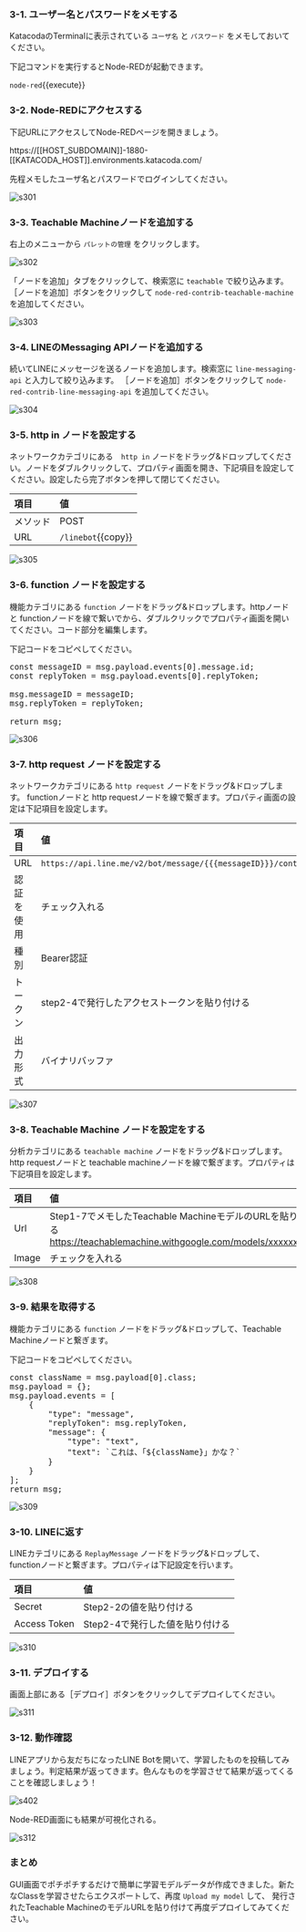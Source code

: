 ### 3-1. ユーザー名とパスワードをメモする
KatacodaのTerminalに表示されている `ユーザ名` と `パスワード` をメモしておいてください。

下記コマンドを実行するとNode-REDが起動できます。

`node-red`{{execute}}

### 3-2. Node-REDにアクセスする
下記URLにアクセスしてNode-REDページを開きましょう。

https://[[HOST_SUBDOMAIN]]-1880-[[KATACODA_HOST]].environments.katacoda.com/

先程メモしたユーザ名とパスワードでログインしてください。

![s301](https://raw.githubusercontent.com/gaomar/katacoda-scenarios/master/teachablemachine-linebot-node-red-playground/images/s301.png)


### 3-3. Teachable Machineノードを追加する
右上のメニューから `パレットの管理` をクリックします。

![s302](https://raw.githubusercontent.com/gaomar/katacoda-scenarios/master/teachablemachine-linebot-node-red-playground/images/s302.png)

「ノードを追加」タブをクリックして、検索窓に `teachable` で絞り込みます。 ［ノードを追加］ボタンをクリックして `node-red-contrib-teachable-machine` を追加してください。

![s303](https://raw.githubusercontent.com/gaomar/katacoda-scenarios/master/teachablemachine-linebot-node-red-playground/images/s303.png)


### 3-4. LINEのMessaging APIノードを追加する
続いてLINEにメッセージを送るノードを追加します。検索窓に `line-messaging-api` と入力して絞り込みます。 ［ノードを追加］ボタンをクリックして `node-red-contrib-line-messaging-api` を追加してください。

![s304](https://raw.githubusercontent.com/gaomar/katacoda-scenarios/master/teachablemachine-linebot-node-red-playground/images/s304.png)

### 3-5. http in ノードを設定する
ネットワークカテゴリにある　`http in` ノードをドラッグ&ドロップしてください。ノードをダブルクリックして、プロパティ画面を開き、下記項目を設定してください。設定したら完了ボタンを押して閉じてください。

|項目|値|
|:--|:--|
|メソッド| POST|
|URL| `/linebot`{{copy}} |

![s305](https://raw.githubusercontent.com/gaomar/katacoda-scenarios/master/teachablemachine-linebot-node-red-playground/images/s305.png)

### 3-6. function ノードを設定する
機能カテゴリにある `function` ノードをドラッグ&ドロップします。httpノードと functionノードを線で繋いでから、ダブルクリックでプロパティ画面を開いてください。コード部分を編集します。

下記コードをコピペしてください。

<pre class="file" data-target="clipboard">
const messageID = msg.payload.events[0].message.id;
const replyToken = msg.payload.events[0].replyToken;

msg.messageID = messageID;
msg.replyToken = replyToken;

return msg;
</pre>

![s306](https://raw.githubusercontent.com/gaomar/katacoda-scenarios/master/teachablemachine-linebot-node-red-playground/images/s306.png)

### 3-7. http request ノードを設定する
ネットワークカテゴリにある `http request` ノードをドラッグ&ドロップします。 functionノードと http requestノードを線で繋ぎます。プロパティ画面の設定は下記項目を設定します。

|項目|値|
|:--|:--|
|URL| `https://api.line.me/v2/bot/message/{{{messageID}}}/content`{{copy}} |
|認証を使用| チェック入れる|
|種別|Bearer認証|
|トークン| step2-4で発行したアクセストークンを貼り付ける|
|出力形式|バイナリバッファ|

![s307](https://raw.githubusercontent.com/gaomar/katacoda-scenarios/master/teachablemachine-linebot-node-red-playground/images/s307.png)

### 3-8. Teachable Machine ノードを設定をする
分析カテゴリにある `teachable machine` ノードをドラッグ&ドロップします。 http requestノードと teachable machineノードを線で繋ぎます。プロパティは下記項目を設定します。

|項目|値|
|:--|:--|
|Url| Step1-7でメモしたTeachable MachineモデルのURLを貼り付ける <br/> https://teachablemachine.withgoogle.com/models/xxxxxxxxxx/ |
|Image| チェックを入れる |

![s308](https://raw.githubusercontent.com/gaomar/katacoda-scenarios/master/teachablemachine-linebot-node-red-playground/images/s308.png)


### 3-9. 結果を取得する
機能カテゴリにある `function` ノードをドラッグ&ドロップして、Teachable Machineノードと繋ぎます。

下記コードをコピペしてください。

<pre class="file" data-target="clipboard">
const className = msg.payload[0].class;
msg.payload = {};
msg.payload.events = [
    {
        "type": "message",
        "replyToken": msg.replyToken,
        "message": {
            "type": "text",
            "text": `これは、「${className}」かな？`
        }
    }
];
return msg;
</pre>

![s309](https://raw.githubusercontent.com/gaomar/katacoda-scenarios/master/teachablemachine-linebot-node-red-playground/images/s309.png)

### 3-10. LINEに返す
LINEカテゴリにある `ReplayMessage` ノードをドラッグ&ドロップして、 functionノードと繋ぎます。プロパティは下記設定を行います。

|項目|値|
|:--|:--|
|Secret| Step2-2の値を貼り付ける |
|Access Token| Step2-4で発行した値を貼り付ける|

![s310](https://raw.githubusercontent.com/gaomar/katacoda-scenarios/master/teachablemachine-linebot-node-red-playground/images/s310.png)

### 3-11. デプロイする
画面上部にある［デプロイ］ボタンをクリックしてデプロイしてください。

![s311](https://raw.githubusercontent.com/gaomar/katacoda-scenarios/master/teachablemachine-linebot-node-red-playground/images/s311.png)

### 3-12. 動作確認
LINEアプリから友だちになったLINE Botを開いて、学習したものを投稿してみましょう。判定結果が返ってきます。色んなものを学習させて結果が返ってくることを確認しましょう！

![s402](https://raw.githubusercontent.com/gaomar/katacoda-scenarios/master/teachablemachine-handson-playground/images/s402.png)

Node-RED画面にも結果が可視化される。

![s312](https://raw.githubusercontent.com/gaomar/katacoda-scenarios/master/teachablemachine-linebot-node-red-playground/images/s312.png)

### まとめ
GUI画面でポチポチするだけで簡単に学習モデルデータが作成できました。新たなClassを学習させたらエクスポートして、再度 `Upload my model` して、 発行されたTeachable MachineのモデルURLを貼り付けて再度デプロイしてみてください。

